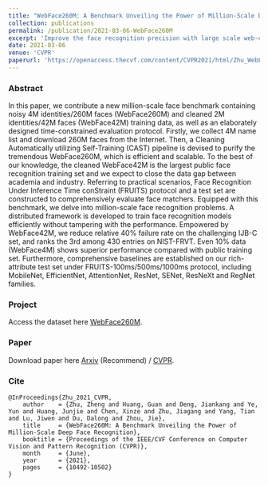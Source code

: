 ```yaml
---
title: "WebFace260M: A Benchmark Unveiling the Power of Million-Scale Deep Face Recognition"
collection: publications
permalink: /publication/2021-03-06-WebFace260M
excerpt: 'Improve the face recognition precision with large scale web-collected dataset.'
date: 2021-03-06
venue: 'CVPR'
paperurl: 'https://openaccess.thecvf.com/content/CVPR2021/html/Zhu_WebFace260M_A_Benchmark_Unveiling_the_Power_of_Million-Scale_Deep_Face_CVPR_2021_paper.html'
---
```

### Abstract
In this paper, we contribute a new million-scale face benchmark containing noisy 4M identities/260M faces (WebFace260M) and cleaned 2M identities/42M faces (WebFace42M) training data, as well as an elaborately designed time-constrained evaluation protocol. Firstly, we collect 4M name list and download 260M faces from the Internet. Then, a Cleaning Automatically utilizing Self-Training (CAST) pipeline is devised to purify the tremendous WebFace260M, which is efficient and scalable. To the best of our knowledge, the cleaned WebFace42M is the largest public face recognition training set and we expect to close the data gap between academia and industry. Referring to practical scenarios, Face Recognition Under Inference Time conStraint (FRUITS) protocol and a test set are constructed to comprehensively evaluate face matchers.
Equipped with this benchmark, we delve into million-scale face recognition problems. A distributed framework is developed to train face recognition models efficiently without tampering with the performance. Empowered by WebFace42M, we reduce relative 40% failure rate on the challenging IJB-C set, and ranks the 3rd among 430 entries on NIST-FRVT. Even 10% data (WebFace4M) shows superior performance compared with public training set. Furthermore, comprehensive baselines are established on our rich-attribute test set under FRUITS-100ms/500ms/1000ms protocol, including MobileNet, EfficientNet, AttentionNet, ResNet, SENet, ResNeXt and RegNet families.

### Project
Access the dataset here [WebFace260M](https://www.face-benchmark.org/).

### Paper
Download paper here [Arxiv](https://arxiv.org/pdf/2103.04098.pdf) (Recommend) / [CVPR](https://openaccess.thecvf.com/content/CVPR2021/papers/Zhu_WebFace260M_A_Benchmark_Unveiling_the_Power_of_Million-Scale_Deep_Face_CVPR_2021_paper.pdf).

### Cite
```
@InProceedings{Zhu_2021_CVPR,
    author    = {Zhu, Zheng and Huang, Guan and Deng, Jiankang and Ye, Yun and Huang, Junjie and Chen, Xinze and Zhu, Jiagang and Yang, Tian and Lu, Jiwen and Du, Dalong and Zhou, Jie},
    title     = {WebFace260M: A Benchmark Unveiling the Power of Million-Scale Deep Face Recognition},
    booktitle = {Proceedings of the IEEE/CVF Conference on Computer Vision and Pattern Recognition (CVPR)},
    month     = {June},
    year      = {2021},
    pages     = {10492-10502}
}
```